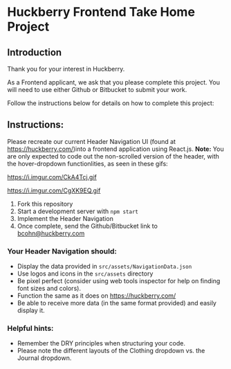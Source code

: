 # Huckberry Frontend Take Home Project

## Introduction
Thank you for your interest in Huckberry. 

As a Frontend applicant, we ask that you please complete this project.
You will need to use either Github or Bitbucket to submit your work.

Follow the instructions below for details on how to complete this project:

## Instructions: 

Please recreate our current Header Navigation UI (found at https://huckberry.com/)into a frontend application using React.js. 
**Note:** You are only expected to code out the non-scrolled version of the header, with the hover-dropdown functionlities, as seen in these gifs: 

https://i.imgur.com/CkA4Tcj.gif

https://i.imgur.com/CgXK9EQ.gif

1) Fork this repository
2) Start a development server with `npm start`
3) Implement the Header Navigation
4) Once complete, send the Github/Bitbucket link to bcohn@huckberry.com


### Your Header Navigation should:
* Display the data provided in `src/assets/NavigationData.json`
* Use logos and icons in the `src/assets` directory 
* Be pixel perfect (consider using web tools inspector for help on finding font sizes and colors).
* Function the same as it does on https://huckberry.com/ 
* Be able to receive more data (in the same format provided) and easily display it.

### Helpful hints:
* Remember the DRY principles when structuring your code.
* Please note the different layouts of the Clothing dropdown vs. the Journal dropdown.

